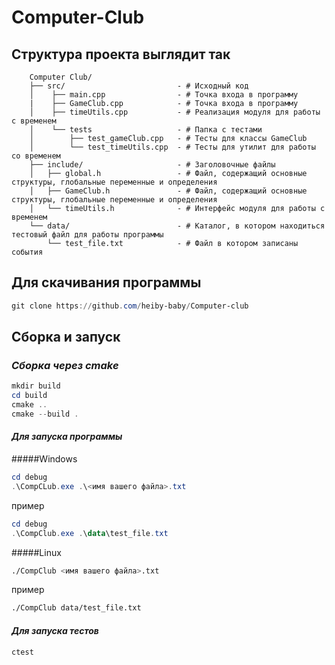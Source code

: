 # Computer-Club

## Структура проекта выглядит так

```
    Computer Club/
    ├── src/                         - # Исходный код
    │    ├── main.cpp                - # Точка входа в программу
    |    ├── GameClub.cpp            - # Точка входа в программу
    │    ├── timeUtils.cpp           - # Реализация модуля для работы с временем
    │    └── tests                   - # Папка с тестами
    │        ├── test_gameClub.cpp   - # Тесты для классы GameClub
    │        └── test_timeUtils.cpp  - # Тесты для утилит для работы со временем
    ├── include/                     - # Заголовочные файлы
    │   ├── global.h                 - # Файл, содержащий основные структуры, глобальные переменные и определения
    │   ├── GameClub.h               - # Файл, содержащий основные структуры, глобальные переменные и определения
    │   └── timeUtils.h              - # Интерфейс модуля для работы с временем
    └── data/                        - # Каталог, в котором находиться тестовый файл для работы программы 
        └── test_file.txt            - # Файл в котором записаны события
```

## Для скачивания программы

```powershell
git clone https://github.com/heiby-baby/Computer-club
```

## Cборка и запуск

### *Сборка через cmake*

```powershell
mkdir build
cd build
cmake ..
cmake --build .
```

#### *Для запуска программы*

#####Windows

```powershell
cd debug
.\CompCLub.exe .\<имя вашего файла>.txt
```
пример 
```powershell
cd debug
.\CompClub.exe .\data\test_file.txt
```
#####Linux
```bash
./CompClub <имя вашего файла>.txt
```
пример
```bash
./CompClub data/test_file.txt
```

#### *Для запуска тестов*

```
ctest
```


